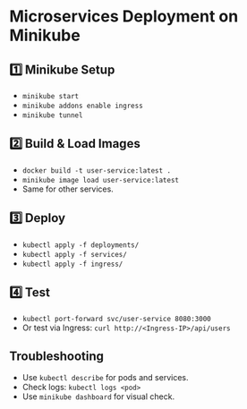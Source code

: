 # Microservices Deployment on Minikube

## 1️⃣ Minikube Setup
- `minikube start`
- `minikube addons enable ingress`
- `minikube tunnel`

## 2️⃣ Build & Load Images
- `docker build -t user-service:latest .`
- `minikube image load user-service:latest`
- Same for other services.

## 3️⃣ Deploy
- `kubectl apply -f deployments/`
- `kubectl apply -f services/`
- `kubectl apply -f ingress/`

## 4️⃣ Test
- `kubectl port-forward svc/user-service 8080:3000`
- Or test via Ingress: `curl http://<Ingress-IP>/api/users`

## Troubleshooting
- Use `kubectl describe` for pods and services.
- Check logs: `kubectl logs <pod>`
- Use `minikube dashboard` for visual check.
